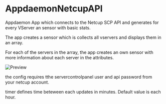# AppdaemonNetcupAPI
Appdaemon App which connects to the Netcup SCP API and generates for every VServer an sensor with basic stats. 

The app creates a sensor which is collects all vservers and displays them in an array. 

For each of the servers in the array, the app creates an own sensor with more information about each server in the attributes. 

![Preview](https://github.com/dolphinxjd/AppdaemonNetcupAPI/blob/master/HomeAssistant.png?raw=true)

the config requires tthe servercontrolpanel user and api password from your netcup account. 

timer defines time beteween each updates in minutes. Default value is each hour.